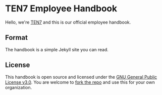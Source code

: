 # TEN7 Employee Handbook

Hello, we're [TEN7](https://ten7.com/) and this is our official employee handbook.

## Format

The handbook is a simple Jekyll site you can read.

## License

This handbook is open source and licensed under the [GNU General Public License v3.0](LICENSE). You are welcome to [fork the repo](https://github.com/ten7/handbook.ten7.com) and use this for your own organization.